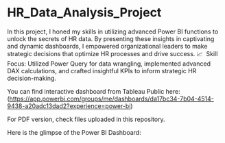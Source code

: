 # HR_Data_Analysis_Project

In this project, I honed my skills in utilizing advanced Power BI functions to unlock the secrets of HR data. 
By presenting these insights in captivating and dynamic dashboards, I empowered organizational leaders to make strategic decisions that optimize HR processes and drive success. 📈
​
Skill Focus: 
Utilized Power Query for data wrangling, implemented advanced DAX calculations, and crafted insightful KPIs to inform strategic HR decision-making.

You can find interactive dashboard from Tableau Public here: (https://app.powerbi.com/groups/me/dashboards/da17bc34-7b04-4514-9438-a20adc13dad2?experience=power-bi)

For PDF version, check files uploaded in this repository.

Here is the glimpse of the Power BI Dashboard:
